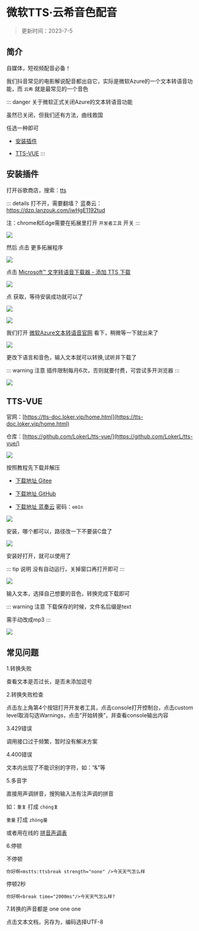 # 微软TTS·云希音色配音


> 更新时间：2023-7-5


## 简介

自媒体，短视频配音必备！

我们抖音常见的电影解说配音都出自它，实际是微软Azure的一个文本转语音功能，而 `云希` 就是最常见的一个音色



::: danger 关于微软正式关闭Azure的文本转语音功能

虽然已关闭，但我们还有方法，曲线救国

任选一种即可

* [安装插件](#安装插件)

* [TTS-VUE](#tts-vue)
:::



## 安装插件


打开谷歌商店，搜索：[tts](https://chrome.google.com/webstore/category/extensions)

::: details 打不开，需要翻墙？
蓝奏云：https://dzp.lanzouk.com/iwHgE1192tud

注：chrome和Edge需要在拓展里打开 `开发者工具` 开关
:::


![](/tts/tts-01.png)


然后 点击 更多拓展程序

![](/tts/tts-02.png)

点击 [Microsoft™ 文字转语音下载器 - 添加 TTS 下载](https://chrome.google.com/webstore/detail/downloader-for-microsoft/dplnecggiofdkdcagdkjebneaonfhbbb)

![](/tts/tts-03.png)


点 获取，等待安装成功就可以了

![](/tts/tts-04.png)

![](/tts/tts-05.png)


我们打开 [微软Azure文本转语音官网](https://azure.microsoft.com/zh-cn/services/cognitive-services/text-to-speech/) 看下，稍微等一下就出来了


![](/tts/tts-06.png)

更改下语言和音色，输入文本就可以转换,试听并下载了

::: warning 注意
插件限制每月6次，否则就要付费，可尝试多开浏览器
:::

![](/tts/tts-07.png)






## TTS-VUE

官网：[https://tts-doc.loker.vip/home.html](https://tts-doc.loker.vip/home.html)

仓库：[https://github.com/LokerL/tts-vue/](https://github.com/LokerL/tts-vue/)

![](/tts/tts-08.png)

按照教程先下载并解压

* [下载地址 Gitee](https://gitee.com/LGW_space/tts-vue/releases)

* [下载地址 GitHub](https://github.com/LokerL/tts-vue/releases)

* [下载地址 蓝奏云](https://wwn.lanzoul.com/b0f3ype9g) 密码：`em1n`

![](/tts/tts-09.png)


安装，哪个都可以，路径改一下不要装C盘了

![](/tts/tts-10.png)


安装好打开，就可以使用了

::: tip 说明
没有自动运行，关掉窗口再打开即可
:::

![](/tts/tts-11.png)



输入文本，选择自己想要的音色，转换完成下载即可

::: warning 注意
下载保存的时候，文件名后缀是text

需手动改成mp3
:::

![](/tts/tts-12.png)






## 常见问题

1.转换失败

查看文本是否过长，是否未添加逗号

2.转换失败检查

点击左上角第4个按钮打开开发者工具，点击console打开控制台，点击custom level取消勾选Warnings，点击“开始转换”，并查看console输出内容

3.429错误

调用接口过于频繁，暂时没有解决方案

4.400错误

文本内出现了不能识别的字符，如：“&”等

5.多音字

直接用声调拼音，搜狗输入法有注声调的拼音

如：`重复` 打成 `chóng复`

`重量` 打成 `zhòng量`


或者用在线的 [拼音声调表](https://www.feisuxs.com/zidian/pyzm/shengdiao.html)

6.停顿

不停顿

```
你好啊<mstts:ttsbreak strength="none" />今天天气怎么样
```

停顿2秒

```
你好啊<break time="2000ms"/>今天天气怎么样?
```

7.转换的声音都是 one one one

点击文本文档，另存为，编码选择UTF-8



